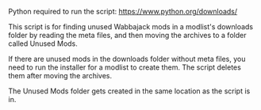Python required to run the script: https://www.python.org/downloads/

This script is for finding unused Wabbajack mods in a modlist's downloads folder by reading the meta files, and then moving the archives to a folder called Unused Mods. 

If there are unused mods in the downloads folder without meta files, you need to run the installer for a modlist to create them. 
The script deletes them after moving the archives.

The Unused Mods folder gets created in the same location as the script is in.
